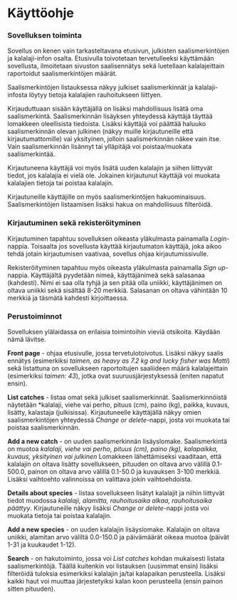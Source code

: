 # Käyttöohje

### Sovelluksen toiminta
Sovellus on kenen vain tarkasteltavana etusivun, julkisten saalismerkintöjen ja kalalaji-infon osalta. Etusivulla toivotetaan tervetulleeksi käyttämään sovellusta, ilmoitetaan sivuston saalisennätys sekä luetellaan kalalajeittain raportoidut saalismerkintöjen määrät.

Saalismerkintöjen listauksessa näkyy julkiset saalismerkinnät ja kalalaji-infosta löytyy tietoja kalalajien rauhoitukseen liittyen.

Kirjauduttuaan sisään käyttäjällä on lisäksi mahdollisuus lisätä oma saalismerkintä. Saalismerkinnän lisäyksen yhteydessä käyttäjä täyttää lomakkeen oleellisista tiedoista. Lisäksi käyttäjä voi päättää haluuko saalismerkinnän olevan julkinen (näkyy muille kirjautuneille että kirjautumattomille) vai yksityinen, jolloin saalismerkinnän näkee vain itse. Vain saalismerkinnän lisännyt tai ylläpitäjä voi poistaa/muokata saalismerkintää.

Kirjautuneena käyttäjä voi myös lisätä uuden kalalajin ja siihen liittyvät tiedot, jos kalalajia ei vielä ole. Jokainen kirjautunut käyttäjä voi muokata kalalajien tietoja tai poistaa kalalajin.

Kirjautuneille käyttäjille on myös saalismerkintöjen hakuominaisuus. Saalismerkintöjen listaamisen lisäksi hakua on mahdollisuus filteröidä.

### Kirjautuminen sekä rekisteröityminen
Kirjautuminen tapahtuu sovelluksen oikeasta yläkulmasta painamalla *Login*-nappia. Toisaalta jos sovellusta käyttää kirjautumaton käyttäjä, joka aikoo tehdä jotain kirjautumisen vaativaa, sovellus ohjaa kirjautumissivulle.

Rekisteröityminen tapahtuu myös oikeasta yläkulmasta painamalla *Sign up*-nappia. Käyttäjältä pyydetään nimeä, käyttäjänimeä sekä salasanaa (kahdesti). Nimi ei saa olla tyhjä ja sen pitää olla uniikki, käyttäjänimen on oltava uniikki sekä sisältää 8-20 merkkiä. Salasanan on oltava vähintään 10 merkkiä ja täsmätä kahdesti kirjoittaessa.

### Perustoiminnot

Sovelluksen ylälaidassa on erilaisia toimintoihin vieviä otsikoita. Käydään nämä lävitse.

__Front page__ - ohjaa etusivulle, jossa tervetulotoivotus. Lisäksi näkyy saalis ennätys (esimerkiksi *taimen, as heavy as 7.2 kg and lucky fisher was Matti*) sekä listattuna on sovellukseen raportoitujen saaliideen määrä kalalajeittain (esimerkiksi *taimen: 43*), jotka ovat suuruusjärjestyksessä (eniten napatut ensin).

__List catches__ - listaa omat sekä julkiset saalismerkinnät. Saalismerkinnöistä näytetään *kalalaji, viehe vai perho, pituus (cm), paino (kg), paikka, kuvaus, lisätty, kalastaja (julkisissa). Kirjautuneelle käyttäjällä näkyy omien saalismerkintöjen yhteydessä *Change or delete*-nappi, josta voi muokata tai poistaa saalismerkinnän.

__Add a new catch__ - on uuden saalismerkinnän lisäyslomake. Saalismerkintä on muotoa *kalalaji, viehe vai perho, pituus (cm), paino (kg), kalapaikka, kuvaus, yksityinen vai julkinen* Lomakkeen lähettämiseksi vaaditaan, että kalalajin on oltava lisätty sovellukseen, pituuden on oltava arvo välillä 0.1-500.0, painon on oltava arvo välillä 0.1-50.0 ja kuvauksen 3-100 merkkiä. Lisäksi vaihtoehto valinnoissa on valittava jokin vaihtoehdoista.

__Details about species__ - listaa sovellukseen lisätyt kalalajit ja niihin liittyvät tiedot muodossa *kalalaji, alamitta, rauhoitusaika alkaa, rauhoitusaika päättyy*. Kirjautuneille näkyy lisäksi *Change or delete*-nappi josta voi muokata tietoja tai poistaa kalalajin.

__Add a new species__ - on uuden kalalajin lisäyslomake. Kalalajin on oltava uniikki, alamitan arvo väliltä 0.0-150.0 ja päivämäärät oikeaa muotoa (päivät 1-31 ja kuukaudet 1-12).

__Search__ - on hakutoiminto, jossa voi _List catches_ kohdan mukaisesti listata saalismerkintöjä. Täällä kuitenkin voi listauksen (uusimmat ensin) lisäksi filteröidä tuloksia esimerkiksi kalalajin ja/tai kalapaikan perusteella. Lisäksi kaikki haut voi muuttaa järjestetyiksi kalan koon perusteella (ensin painon sitten pituuden).
